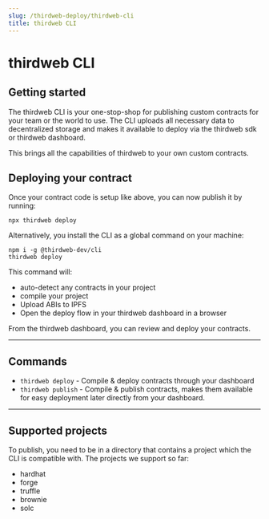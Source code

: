 ```yaml
---
slug: /thirdweb-deploy/thirdweb-cli
title: thirdweb CLI
---
```


# thirdweb CLI

## Getting started

The thirdweb CLI is your one-stop-shop for publishing custom contracts for your team or the world to use. The CLI uploads all necessary data to decentralized storage and makes it available to deploy via the thirdweb sdk or thirdweb dashboard.

This brings all the capabilities of thirdweb to your own custom contracts.

## Deploying your contract

Once your contract code is setup like above, you can now publish it by running:

```shell
npx thirdweb deploy
```

Alternatively, you install the CLI as a global command on your machine:

```shell
npm i -g @thirdweb-dev/cli
thirdweb deploy
```

This command will:

- auto-detect any contracts in your project
- compile your project
- Upload ABIs to IPFS
- Open the deploy flow in your thirdweb dashboard in a browser

From the thirdweb dashboard, you can review and deploy your contracts.

---

## Commands

- `thirdweb deploy` - Compile & deploy contracts through your dashboard
- `thirdweb publish` - Compile & publish contracts, makes them available for easy deployment later directly from your dashboard.

---

## Supported projects

To publish, you need to be in a directory that contains a project which the CLI is compatible
with. The projects we support so far:

- hardhat
- forge
- truffle
- brownie
- solc
